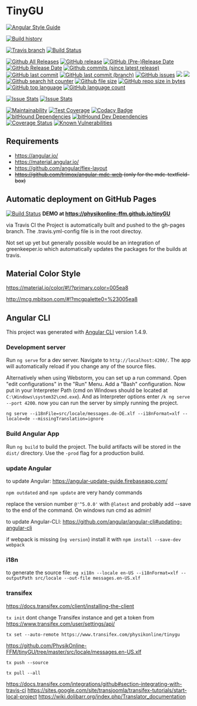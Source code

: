 # TinyGU

[//]: # (comments)
[//]: # (https://badges.github.io/gh-badges/)
[//]: # (https://badges.github.io/)
[//]: # (https://shields.io)
[//]: # (https://github.com/dustinmoris/CI-BuildStats)

[![Angular Style Guide](https://img.shields.io/badge/Angular-Styleguide-red.svg)](https://angular.io/guide/styleguide)

[![Build history](https://buildstats.info/travisci/chart/PhysikOnline-FFM/tinyGU?buildCount=100)](https://travis-ci.org/PhysikOnline-FFM/tinyGU)

[![Travis branch](https://img.shields.io/travis/PhysikOnline-FFM/tinyGU/master.svg?label=master&nbsp;branch&nbsp;build)](https://github.com/PhysikOnline-FFM/tinyGU)
[![Build Status](https://travis-ci.org/PhysikOnline-FFM/tinyGU.svg)](https://travis-ci.org/PhysikOnline-FFM/tinyGU) 

[![Github All Releases](https://img.shields.io/github/downloads/PhysikOnline-FFM/tinygu/total.svg?label=all&nbsp;releases)](https://github.com/PhysikOnline-FFM/tinyGU/releases)
[![GitHub release](https://img.shields.io/github/release/PhysikOnline-FFM/tinygu/all.svg)](https://github.com/PhysikOnline-FFM/tinyGU/releases)
[![GitHub (Pre-)Release Date](https://img.shields.io/github/release-date-pre/PhysikOnline-FFM/tinyGU.svg?label=prerelease&nbsp;date)]()
[![GitHub Release Date](https://img.shields.io/github/release-date/PhysikOnline-FFM/tinyGU.svg)]()
[![Github commits (since latest release)](https://img.shields.io/github/commits-since/PhysikOnline-FFM/tinygu/latest.svg)]()
[![GitHub last commit](https://img.shields.io/github/last-commit/PhysikOnline-FFM/tinyGU.svg)]()
[![GitHub last commit (branch)](https://img.shields.io/github/last-commit/PhysikOnline-FFM/tinyGU/prototype.svg?label=last&nbsp;commit&nbsp;(prototype))]()
[![GitHub issues](https://img.shields.io/github/issues/PhysikOnline-FFM/tinyGU.svg)](https://github.com/PhysikOnline-FFM/tinyGU/issues)
[![](https://img.shields.io/github/issues-raw/PhysikOnline-FFM/tinyGU.svg)]()
[![](https://img.shields.io/github/issues-closed-raw/PhysikOnline-FFM/tinyGU.svg)]()
[![Github search hit counter](https://img.shields.io/github/search/PhysikOnline-FFM/tinyGU/goto.svg)]()
[![Github file size](https://img.shields.io/github/size/PhysikOnline-FFM/tinyGU/src/locale/messages.en-US.xlf.svg?=filesize)]()
[![GitHub repo size in bytes](https://img.shields.io/github/repo-size/PhysikOnline-FFM/tinyGU.svg)]()
[![GitHub top language](https://img.shields.io/github/languages/top/PhysikOnline-FFM/tinyGU.svg)]()
[![GitHub language count](https://img.shields.io/github/languages/count/PhysikOnline-FFM/tinyGU.svg)]()

[![Issue Stats](http://issuestats.com/github/PhysikOnline-FFM/tinyGU/badge/issue?style=flat)](http://issuestats.com/github/PhysikOnline-FFM/tinyGU)
[![Issue Stats](http://issuestats.com/github/PhysikOnline-FFM/tinyGU/badge/pr?style=flat)](http://issuestats.com/github/PhysikOnline-FFM/tinyGU)

[![Maintainability](https://api.codeclimate.com/v1/badges/b2c6d2d1733432263fa2/maintainability)](https://codeclimate.com/github/PhysikOnline-FFM/tinyGU/maintainability)
[![Test Coverage](https://api.codeclimate.com/v1/badges/b2c6d2d1733432263fa2/test_coverage)](https://codeclimate.com/github/PhysikOnline-FFM/tinyGU/test_coverage)
[![Codacy Badge](https://api.codacy.com/project/badge/Grade/07d7c397e89040838eb276ac6fee24f6)](https://www.codacy.com/app/klezm/tinyGU?utm_source=github.com&amp;utm_medium=referral&amp;utm_content=PhysikOnline-FFM/tinyGU&amp;utm_campaign=Badge_Grade)
[![bitHound Dependencies](https://www.bithound.io/github/PhysikOnline-FFM/tinyGU/badges/dependencies.svg)](https://www.bithound.io/github/PhysikOnline-FFM/tinyGU/master/dependencies/npm)
[![bitHound Dev Dependencies](https://www.bithound.io/github/PhysikOnline-FFM/tinyGU/badges/devDependencies.svg)](https://www.bithound.io/github/PhysikOnline-FFM/tinyGU/master/dependencies/npm)
[![Coverage Status](https://coveralls.io/repos/github/PhysikOnline-FFM/tinyGU/badge.svg?branch=master)](https://coveralls.io/github/PhysikOnline-FFM/tinyGU?branch=master)
[![Known Vulnerabilities](https://snyk.io/test/github/physikonline-ffm/tinygu/badge.svg)](https://snyk.io/test/github/physikonline-ffm/tinygu)

## Requirements
- https://angular.io/
- https://material.angular.io/
- https://github.com/angular/flex-layout
- ~~https://github.com/trimox/angular-mdc-web (only for the mdc-textfield-box)~~

## Automatic deployment on GitHub Pages

[![Build Status](https://travis-ci.org/PhysikOnline-FFM/tinyGU.svg)](https://travis-ci.org/PhysikOnline-FFM/tinyGU)
**DEMO at
https://physikonline-ffm.github.io/tinyGU**

via Travis CI the Project is automatically built and pushed to the gh-pages branch. The .travis.yml-config file is in the root directoy.

Not set up yet but generally possible would be an integration of greenkeeper.io which automatically updates the packages for the builds at travis.

## Material Color Style

https://material.io/color/#!/?primary.color=005ea8

http://mcg.mbitson.com/#!?mcgpalette0=%23005ea8

## Angular CLI

This project was generated with [Angular CLI](https://github.com/angular/angular-cli) version 1.4.9.

### Development server

Run `ng serve` for a dev server. Navigate to `http://localhost:4200/`. The app will automatically reload if you change any of the source files.

Alternatively when using Webstorm, you can set up a run command. Open "edit configurations" in the "Run" Menu. Add a "Bash" configuration. Now put in your Interpreter Path (cmd on Windows should be located at `C:\Windows\system32\cmd.exe`). And as Interpreter options enter `/k ng serve --port 4200`. now you can run the server by simply running the project.

`ng serve --i18nFile=src/locale/messages.de-DE.xlf --i18nFormat=xlf --locale=de --missingTranslation=ignore`

### Build Angular App

Run `ng build` to build the project. The build artifacts will be stored in the `dist/` directory. Use the `-prod` flag for a production build.

### update Angular
to update Angular: https://angular-update-guide.firebaseapp.com/

`npm outdated` and `npm update` are very handy commands  

replace the version number `@'^5.0.0'` with `@latest` and probably add --save to the end of the command.
On windows run cmd as admin!

to update Angular-CLI: https://github.com/angular/angular-cli#updating-angular-cli

if webpack is missing (`ng version`) install it with `npm install --save-dev webpack` 

### i18n

to generate the source file:
`ng xi18n --locale en-US --i18nFormat=xlf --outputPath src/locale --out-file messages.en-US.xlf` 

### transifex

https://docs.transifex.com/client/installing-the-client

`tx init`
dont change Transifex instance and get a token from https://www.transifex.com/user/settings/api/ 

`tx set --auto-remote https://www.transifex.com/physikonline/tinygu`

https://github.com/PhysikOnline-FFM/tinyGU/tree/master/src/locale/messages.en-US.xlf

`tx push --source`

`tx pull --all`

https://docs.transifex.com/integrations/github#section-integrating-with-travis-ci
https://sites.google.com/site/transjoomla/transifex-tutorials/start-local-project
https://wiki.dolibarr.org/index.php/Translator_documentation
